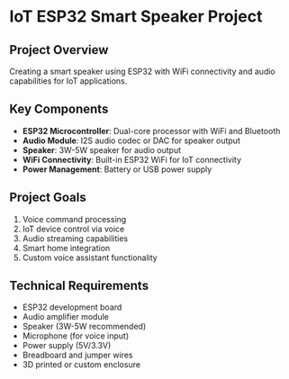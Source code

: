 # IoT ESP32 Smart Speaker Project

## Project Overview
Creating a smart speaker using ESP32 with WiFi connectivity and audio capabilities for IoT applications.

## Key Components
- **ESP32 Microcontroller**: Dual-core processor with WiFi and Bluetooth
- **Audio Module**: I2S audio codec or DAC for speaker output
- **Speaker**: 3W-5W speaker for audio output
- **WiFi Connectivity**: Built-in ESP32 WiFi for IoT connectivity
- **Power Management**: Battery or USB power supply

## Project Goals
1. Voice command processing
2. IoT device control via voice
3. Audio streaming capabilities
4. Smart home integration
5. Custom voice assistant functionality

## Technical Requirements
- ESP32 development board
- Audio amplifier module
- Speaker (3W-5W recommended)
- Microphone (for voice input)
- Power supply (5V/3.3V)
- Breadboard and jumper wires
- 3D printed or custom enclosure
